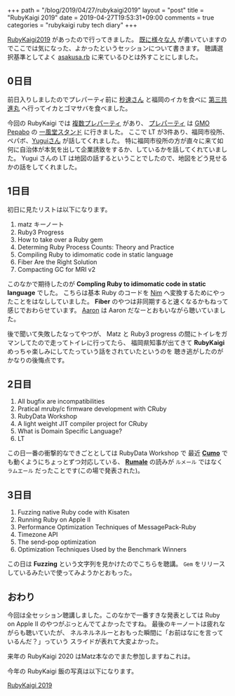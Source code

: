 +++
path = "/blog/2019/04/27/rubykaigi2019"
layout = "post"
title = "RubyKaigi 2019"
date = 2019-04-27T19:53:31+09:00
comments = true
categories = "rubykaigi ruby tech diary"
+++

[RubyKaigi2019](https://rubykagi.org/2019) があったので行ってきました。
[既に様々な人](http://b.hatena.ne.jp/search/text?q=rubykaigi2019) が書いていますのでここでは気になった、よかったというセッションについて書きます。
聴講選択基準としてよく [asakusa.rb](https://asakusarb.esa.io) に来ているひとは外すことにしました。

## 0日目

前日入りしましたのでプレパーティ前に [秒速さん](https://twitter.com/284km) と福岡のイカを食べに
[第三共進丸](https://tabelog.com/fukuoka/A4001/A400104/40015417/) へ行ってイカとゴマサバを食べました。

今回の RubyKaigi では [複数プレパーティ](https://rubykaigi.org/2019/parties) があり、 [プレパーティ](https://pepabo.connpass.com/event/124168/) は [GMO Pepabo](https://pepabo.com/) の [一風堂スタンド](https://www.ippudo.com/store/nishidori_stand/) に行きました。
ここで LT が3件あり、福岡市役所、ペパボ、[Yuguiさん](https://twitter.com/yugui) が話してくれました。
特に福岡市役所の方が直々に来て如何に自治体が本気を出して企業誘致をするか、しているかを話してくれていました。
Yugui さんの LT は地図の話するということでしたので、地図をどう見せるかの話をしてくれました。

## 1日目
初日に見たリストは以下になります。

1. matz キーノート
1. Ruby3 Progress
1. How to take over a Ruby gem
1. Determing Ruby Process Counts: Theory and Practice
1. Compiling Ruby to idimomatic code in static language
1. Fiber Are the Right Solution
1. Compacting GC for MRI v2

このなかで期待したのが **Compling Ruby to idimomatic code in static language** でした。
こちらは基本 Ruby のコードを [Nim](https://nim-lang.org/) へ変換するためにやったことをはなししていました。
**Fiber** のやつは非同期すると速くなるかもねって感じでおわらせています。
[Aaron](https://github.com/tenderlove) は Aaron だなーとおもいながら聴いていました。

後で聞いて失敗したなってやつが、 Matz と Ruby3 progress の間にトイレをガマンしてたので走ってトイレに行ってたら、
福岡県知事が出てきて **RubyKaigi** めっちゃ楽しみにしてたっていう話をされていたというのを
聴き逃がしたのがかなりの後悔点です。

## 2日目

1. All bugfix are incompatibilities
1. Pratical mruby/c firmware development with CRuby
1. RubyData Workshop
1. A light weight JIT compiler project for CRuby
1. What is Domain Specific Language?
1. LT

この日一番の衝撃的なできごととしては RubyData Workshop で
最近 [**Cumo**](https://github.com/sonots/cumo) でも動くようにちょっとずつ対応している、
[**Rumale**](https://github.com/yoshoku/rumale) の読みが `ルメール` ではなく `ラムエール` だったことです(この場で発表された)。

## 3日目

1. Fuzzing native Ruby code with Kisaten
1. Running Ruby on Apple II
1. Performance Optimization Techniques of MessagePack-Ruby
1. Timezone API
1. The send-pop optimization
1. Optimization Techniques Used by the Benchmark Winners

この日は **Fuzzing** という文字列を見かけたのでこちらを聴講。
`Gem` をリリースしているみたいで使ってみようかとおもった。

## おわり

今回は全セッション聴講しました。このなかで一番すきな発表としては
Ruby on Apple II のやつがぶっとんでてよかったですね。
最後のキーノートは疲れながらも聴いていたが、
ネルネルネルーとおもった瞬間に「お前はなにを言っているんだ？」っていう
スライドが表れて大変よかった。

来年の RubyKaigi 2020 はMatz本なのでまた参加しますねこれは。

今年の RubyKaigi 飯の写真は以下になります。

[RubyKaigi 2019](https://www.amazon.co.jp/photos/share/JMFkdlomW29NdLar2a5tFydS6PjEMlkp5mLDO6dcVjn)

